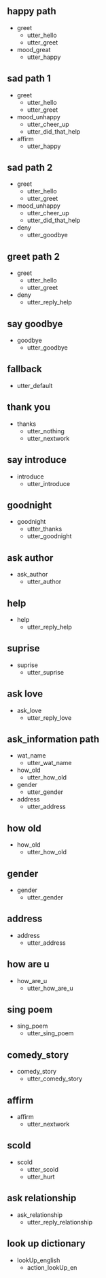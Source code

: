 ## happy path
* greet
  - utter_hello
  - utter_greet
* mood_great
  - utter_happy

## sad path 1
* greet
  - utter_hello
  - utter_greet
* mood_unhappy
  - utter_cheer_up
  - utter_did_that_help
* affirm
  - utter_happy

## sad path 2
* greet
  - utter_hello
  - utter_greet
* mood_unhappy
  - utter_cheer_up
  - utter_did_that_help
* deny
  - utter_goodbye

## greet path 2
* greet
  - utter_hello
  - utter_greet
* deny
  - utter_reply_help

## say goodbye
* goodbye
  - utter_goodbye

## fallback
  - utter_default

## thank you
* thanks
  - utter_nothing
  - utter_nextwork

## say introduce
* introduce
  - utter_introduce

## goodnight
* goodnight
  - utter_thanks
  - utter_goodnight

## ask author
* ask_author
  - utter_author

## help
* help
  - utter_reply_help

## suprise
* suprise
  - utter_suprise

## ask love
* ask_love
  - utter_reply_love

## ask_information path
* wat_name
  - utter_wat_name
* how_old
  - utter_how_old
* gender
  - utter_gender
* address
  - utter_address

## how old
* how_old
  - utter_how_old

## gender
* gender
  - utter_gender

## address
* address
  - utter_address

## how are u
* how_are_u
  - utter_how_are_u

## sing poem
* sing_poem
  - utter_sing_poem

## comedy_story
* comedy_story
  - utter_comedy_story

## affirm
* affirm
  - utter_nextwork

## scold
* scold
  - utter_scold
  - utter_hurt

## ask relationship
* ask_relationship
  - utter_reply_relationship

## look up dictionary
* lookUp_english
  - action_lookUp_en
